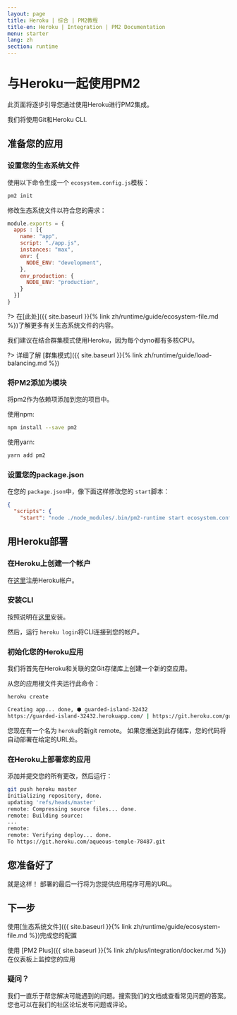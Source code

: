 ```yaml
---
layout: page
title: Heroku | 综合 | PM2教程
title-en: Heroku | Integration | PM2 Documentation
menu: starter
lang: zh
section: runtime
---
```


# 与Heroku一起使用PM2

此页面将逐步引导您通过使用Heroku进行PM2集成。

我们将使用Git和Heroku CLI.

## 准备您的应用

### 设置您的生态系统文件

使用以下命令生成一个 `ecosystem.config.js`模板：

```bash
pm2 init
```

修改生态系统文件以符合您的需求：

```javascript
module.exports = {
  apps : [{
    name: "app",
    script: "./app.js",
    instances: "max",
    env: {
      NODE_ENV: "development",
    },
    env_production: {
      NODE_ENV: "production",
    }
  }]
}
```

?> 在[此处]({{ site.baseurl }}{% link zh/runtime/guide/ecosystem-file.md %})了解更多有关生态系统文件的内容。

我们建议在结合群集模式使用Heroku，因为每个dyno都有多核CPU。

?> 详细了解 [群集模式]({{ site.baseurl }}{% link zh/runtime/guide/load-balancing.md %})

### 将PM2添加为模块

将pm2作为依赖项添加到您的项目中。

使用npm:

```bash
npm install --save pm2
```

使用yarn:

```bash
yarn add pm2
```

### 设置您的package.json

在您的 `package.json`中，像下面这样修改您的 `start`脚本：

```json
{
  "scripts": {
    "start": "node ./node_modules/.bin/pm2-runtime start ecosystem.config.js --env production"  }
```

## 用Heroku部署

### 在Heroku上创建一个帐户

在[这里](https://signup.heroku.com/)注册Heroku帐户。

### 安装CLI

按照说明在[这里](https://devcenter.heroku.com/articles/heroku-cli)安装。

然后，运行 `heroku login`将CLI连接到您的帐户。

### 初始化您的Heroku应用

我们将首先在Heroku和关联的空Git存储库上创建一个新的空应用。

从您的应用根文件夹运行此命令：
```bash
heroku create

Creating app... done, ⬢ guarded-island-32432
https://guarded-island-32432.herokuapp.com/ | https://git.heroku.com/guarded-island-32432.git
```

您现在有一个名为 `heroku`的新git remote。 如果您推送到此存储库，您的代码将自动部署在给定的URL处。

### 在Heroku上部署您的应用

添加并提交您的所有更改，然后运行：

```bash
git push heroku master
Initializing repository, done.
updating 'refs/heads/master'
remote: Compressing source files... done.
remote: Building source:
...
remote:
remote: Verifying deploy... done.
To https://git.heroku.com/aqueous-temple-78487.git
```

## 您准备好了

就是这样！ 部署的最后一行将为您提供应用程序可用的URL。

## 下一步

使用[生态系统文件]({{ site.baseurl }}{% link zh/runtime/guide/ecosystem-file.md %})完成您的配置

使用 [PM2 Plus]({{ site.baseurl }}{% link zh/plus/integration/docker.md %})在仪表板上监控您的应用

### 疑问？

我们一直乐于帮您解决可能遇到的问题。搜索我们的文档或查看常见问题的答案。您也可以在我们的社区论坛发布问题或评论。